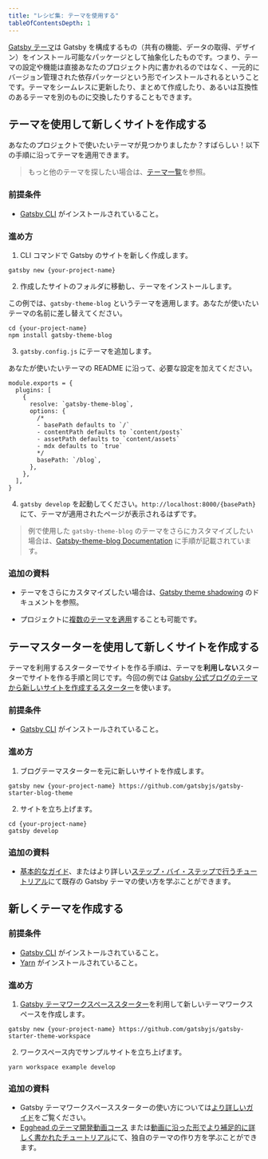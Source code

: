 ```yaml
---
title: "レシピ集: テーマを使用する"
tableOfContentsDepth: 1
---
```


[Gatsby テーマ](/docs/themes/what-are-gatsby-themes)は Gatsby を構成するもの（共有の機能、データの取得、デザイン）をインストール可能なパッケージとして抽象化したものです。つまり、テーマの設定や機能は直接あなたのプロジェクト内に書かれるのではなく、一元的にバージョン管理された依存パッケージという形でインストールされるということです。テーマをシームレスに更新したり、まとめて作成したり、あるいは互換性のあるテーマを別のものに交換したりすることもできます。

## テーマを使用して新しくサイトを作成する

あなたのプロジェクトで使いたいテーマが見つかりましたか？すばらしい！以下の手順に沿ってテーマを適用できます。

> もっと他のテーマを探したい場合は、[テーマ一覧](https://www.npmjs.com/search?q=gatsby-theme)を参照。

### 前提条件

- [Gatsby CLI](/docs/gatsby-cli) がインストールされていること。

### 進め方

1. CLI コマンドで Gatsby のサイトを新しく作成します。

```shell
gatsby new {your-project-name}
```

2. 作成したサイトのフォルダに移動し、テーマをインストールします。

この例では、`gatsby-theme-blog` というテーマを適用します。あなたが使いたいテーマの名前に差し替えてください。

```shell
cd {your-project-name}
npm install gatsby-theme-blog
```

3. `gatsby.config.js` にテーマを追加します。

あなたが使いたいテーマの README に沿って、必要な設定を加えてください。

```shell
module.exports = {
  plugins: [
    {
      resolve: `gatsby-theme-blog`,
      options: {
        /*
        - basePath defaults to `/`
        - contentPath defaults to `content/posts`
        - assetPath defaults to `content/assets`
        - mdx defaults to `true`
        */
        basePath: `/blog`,
      },
    },
  ],
}
```

4. `gatsby develop` を起動してください。`http://localhost:8000/{basePath}` にて、テーマが適用されたページが表示されるはずです。

> 例で使用した `gatsby-theme-blog` のテーマをさらにカスタマイズしたい場合は、[Gatsby-theme-blog Documentation](https://www.npmjs.com/package/gatsby-theme-blog) に手順が記載されています。

### 追加の資料

- テーマをさらにカスタマイズしたい場合は、[Gatsby theme shadowing](https://www.gatsbyjs.org/docs/themes/shadowing/) のドキュメントを参照。

- プロジェクトに[複数のテーマを適用](https://www.gatsbyjs.org/docs/themes/using-multiple-gatsby-themes/)することも可能です。

## テーマスターターを使用して新しくサイトを作成する

テーマを利用するスターターでサイトを作る手順は、テーマを**利用しない**スターターでサイトを作る手順と同じです。今回の例では [Gatsby 公式ブログのテーマから新しいサイトを作成するスターター](https://github.com/gatsbyjs/gatsby-starter-blog-theme)を使います。

### 前提条件

- [Gatsby CLI](/docs/gatsby-cli) がインストールされていること。

### 進め方

1. ブログテーマスターターを元に新しいサイトを作成します。

```shell
gatsby new {your-project-name} https://github.com/gatsbyjs/gatsby-starter-blog-theme
```

2. サイトを立ち上げます。

```shell
cd {your-project-name}
gatsby develop
```

### 追加の資料

- [基本的なガイド](/docs/themes/using-a-gatsby-theme)、またはより詳しい[ステップ・バイ・ステップで行うチュートリアル](/tutorial/using-a-theme)にて既存の Gatsby テーマの使い方を学ぶことができます。

## 新しくテーマを作成する

<EggheadEmbed
  lessonLink="https://egghead.io/lessons/gatsby-use-the-gatsby-theme-workspace-starter-to-begin-building-a-new-theme"
  lessonTitle="Use the Gatsby Theme Workspace Starter to Begin Building a New Theme"
/>

### 前提条件

- [Gatsby CLI](/docs/gatsby-cli) がインストールされていること。
- [Yarn](https://yarnpkg.com/ja/docs/install#mac-stable) がインストールされていること。

### 進め方

1. [Gatsby テーマワークスペーススターター](https://github.com/gatsbyjs/gatsby-starter-theme-workspace)を利用して新しいテーマワークスペースを作成します。

```shell
gatsby new {your-project-name} https://github.com/gatsbyjs/gatsby-starter-theme-workspace
```

2. ワークスペース内でサンプルサイトを立ち上げます。

```shell
yarn workspace example develop
```

### 追加の資料

- Gatsby テーマワークスペーススターターの使い方については[より詳しいガイド](/docs/themes/building-themes/)をご覧ください。
- [Egghead のテーマ開発動画コース](https://egghead.io/courses/gatsby-theme-authoring)
  または[動画に沿った形でより補足的に詳しく書かれたチュートリアル](/tutorial/building-a-theme)にて、独自のテーマの作り方を学ぶことができます。
